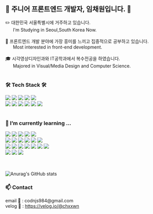 <div align="left">
  <h2> 🐣 주니어 프론트엔드 개발자, 임채원입니다. 🐣 </h2>
  <p>
    ✏️ 대한민국 서울특별시에 거주하고 있습니다.<br>
    &nbsp;&nbsp;&nbsp;&nbsp;&nbsp;&nbsp;I'm Studying in Seoul,South Korea Now.<br><br>
    👀 프론트엔드 개발 분야에 가장 흥미를 느끼고 집중적으로 공부하고 있습니다.<br>
    &nbsp;&nbsp;&nbsp;&nbsp;&nbsp;&nbsp;Most interested in front-end development.<br><br>
    🎓 시각영상디자인과와 IT공학과에서 복수전공을 하였습니다. <br>
    &nbsp;&nbsp;&nbsp;&nbsp;&nbsp;&nbsp;Majored in Visual/Media Design and Computer Science.
    <br/>
    <br/>
  </p>
  
  <h3> 🛠 Tech Stack 🛠 </h3>
  <img src="https://img.shields.io/badge/HTML-E34F26?style=flat-square&logo=HTML5&logoColor=white"/>
  <img src="https://img.shields.io/badge/CSS-1572B6?style=flat-square&logo=CSS3&logoColor=white"/>
  <img src="https://img.shields.io/badge/Javascript-F7DF1E?style=flat-square&logo=JAVASCRIPT&logoColor=white"/>
  <img src="https://img.shields.io/badge/REACT-61DAFB?style=flat-square&logo=REACT&logoColor=white"/>
  <img src="https://img.shields.io/badge/Node.js-339933?style=flat-square&logo=Node.js&logoColor=white"/>
  <br/>
  <img src="https://img.shields.io/badge/MongoDB-47A248?style=flat-square&logo=MongoDB&logoColor=white"/>
  <img src="https://img.shields.io/badge/Python-3776AB?style=flat-square&logo=Python&logoColor=white"/>
  <img src="https://img.shields.io/badge/Django-092E20?style=flat-square&logo=Django&logoColor=white"/>
  <img src="https://img.shields.io/badge/AWS-232F3E?style=flat-square&logo=AmazonAWS&logoColor=white"/>
  <img src="https://img.shields.io/badge/Ubuntu-E95420?style=flat-square&logo=Ubuntu&logoColor=white"/>
  <img src="https://img.shields.io/badge/NGINX-009639?style=flat-square&logo=NGINX&logoColor=white"/>
  <br/>
  <br/>
  
  <h3> 🌱 I’m currently learning ... </h3>
  <img src="https://img.shields.io/badge/HTML-E34F26?style=flat-square&logo=HTML5&logoColor=white"/>
  <img src="https://img.shields.io/badge/CSS-1572B6?style=flat-square&logo=CSS3&logoColor=white"/>
  <img src="https://img.shields.io/badge/Sass-CC6699?style=flat-square&logo=SASS&logoColor=white"/>
  <img src="https://img.shields.io/badge/Javascript-F7DF1E?style=flat-square&logo=JAVASCRIPT&logoColor=white"/>
  <img src="https://img.shields.io/badge/JQuery-0769AD?style=flat-square&logo=JQUERY&logoColor=white"/>
  <br/>
  <img src="https://img.shields.io/badge/REACT-61DAFB?style=flat-square&logo=REACT&logoColor=white"/>
  <img src="https://img.shields.io/badge/REDUX-764ABC?style=flat-square&logo=REDUX&logoColor=white"/>
  <img src="https://img.shields.io/badge/NPM-CB3837?style=flat-square&logo=NPM&logoColor=white"/>
  <img src="https://img.shields.io/badge/Three.js-000000?style=flat-square&logo=THREE.JS&logoColor=white"/>
  <img src="https://img.shields.io/badge/Webpack-8DD6F9?style=flat-square&logo=Webpack&logoColor=white"/>
  <img src="https://img.shields.io/badge/Next.js-000000?style=flat-square&logo=Next.js&logoColor=white"/>
  <br/>
  <img src="https://img.shields.io/badge/Node.js-339933?style=flat-square&logo=Node.js&logoColor=white"/>
  <img src="https://img.shields.io/badge/MongoDB-47A248?style=flat-square&logo=MongoDB&logoColor=white"/>
  <img src="https://img.shields.io/badge/Python-3776AB?style=flat-square&logo=Python&logoColor=white"/>
  <img src="https://img.shields.io/badge/Django-092E20?style=flat-square&logo=Django&logoColor=white"/>
  <img src="https://img.shields.io/badge/MySQL-4479A1?style=flat-square&logo=MySQL&logoColor=white"/>
  <img src="https://img.shields.io/badge/OpenCV-5C3EE8?style=flat-square&logo=OpenCV&logoColor=white"/>
  <img src="https://img.shields.io/badge/Tensorflow-009639?style=flat-square&logo=Tensorflow&logoColor=white"/>
  <br/>
  <img src="https://img.shields.io/badge/AWS-232F3E?style=flat-square&logo=AmazonAWS&logoColor=white"/>
  <img src="https://img.shields.io/badge/Ubuntu-E95420?style=flat-square&logo=Ubuntu&logoColor=white"/>
  <img src="https://img.shields.io/badge/NGINX-009639?style=flat-square&logo=NGINX&logoColor=white"/>
  <br/>
  <br/>
  <br/>
  
  ![Anurag's GitHub stats](https://github-readme-stats.vercel.app/api?username=lisa425)
  <!-- most used language -->
  <!-- ![Top Langs](https://github-readme-stats.vercel.app/api/top-langs/?username=lisa425) -->
  
  <h3> 📫 Contact </h3>
  <p>
    email 📧 : codnjs984@gmail.com<br/>
    velog 📝 : <a href="https://velog.io/@chxxwn">https://velog.io/@chxxwn</a>
  </p>
</div>

<!--
- 🔭 I’m currently working on ...
- 🌱 I’m currently learning ...
- 👯 I’m looking to collaborate on ...
- 🤔 I’m looking for help with ...
- 💬 Ask me about ...
- 📫 How to reach me: ...
- 😄 Pronouns: ...
- ⚡ Fun fact: ...
-->
